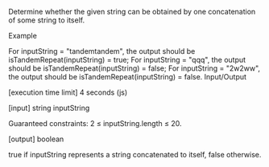 Determine whether the given string can be obtained by one concatenation of some string to itself.

Example

For inputString = "tandemtandem", the output should be
isTandemRepeat(inputString) = true;
For inputString = "qqq", the output should be
isTandemRepeat(inputString) = false;
For inputString = "2w2ww", the output should be
isTandemRepeat(inputString) = false.
Input/Output

[execution time limit] 4 seconds (js)

[input] string inputString

Guaranteed constraints:
2 ≤ inputString.length ≤ 20.

[output] boolean

true if inputString represents a string concatenated to itself, false otherwise.
